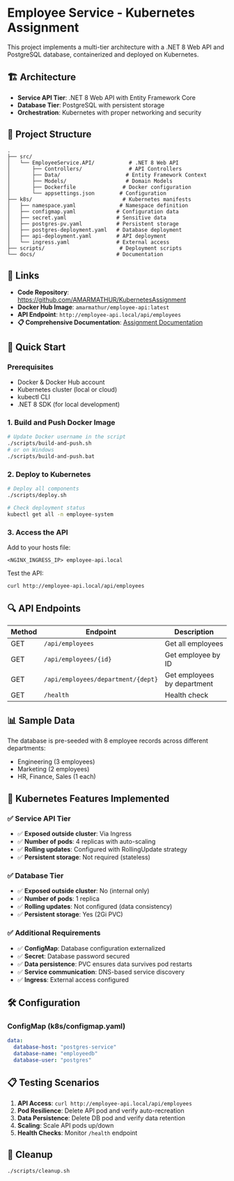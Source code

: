 # Employee Service - Kubernetes Assignment

This project implements a multi-tier architecture with a .NET 8 Web API and PostgreSQL database, containerized and deployed on Kubernetes.

## 🏗️ Architecture

- **Service API Tier**: .NET 8 Web API with Entity Framework Core
- **Database Tier**: PostgreSQL with persistent storage
- **Orchestration**: Kubernetes with proper networking and security

## 📁 Project Structure

```
.
├── src/
│   └── EmployeeService.API/           # .NET 8 Web API
│       ├── Controllers/               # API Controllers
│       ├── Data/                     # Entity Framework Context
│       ├── Models/                   # Domain Models
│       ├── Dockerfile               # Docker configuration
│       └── appsettings.json        # Configuration
├── k8s/                             # Kubernetes manifests
│   ├── namespace.yaml              # Namespace definition
│   ├── configmap.yaml             # Configuration data
│   ├── secret.yaml                # Sensitive data
│   ├── postgres-pv.yaml           # Persistent storage
│   ├── postgres-deployment.yaml   # Database deployment
│   ├── api-deployment.yaml        # API deployment
│   └── ingress.yaml               # External access
├── scripts/                        # Deployment scripts
└── docs/                          # Documentation
```

## 🔗 Links

- **Code Repository**: https://github.com/AMARMATHUR/KubernetesAssignment
- **Docker Hub Image**: `amarmathur/employee-api:latest` 
- **API Endpoint**: `http://employee-api.local/api/employees`
- **📋 Comprehensive Documentation**: [Assignment Documentation](docs/DOCUMENTATION.md)

## 🚀 Quick Start

### Prerequisites

- Docker & Docker Hub account
- Kubernetes cluster (local or cloud)
- kubectl CLI
- .NET 8 SDK (for local development)

### 1. Build and Push Docker Image

```bash
# Update Docker username in the script
./scripts/build-and-push.sh
# or on Windows
./scripts/build-and-push.bat
```

### 2. Deploy to Kubernetes

```bash
# Deploy all components
./scripts/deploy.sh

# Check deployment status
kubectl get all -n employee-system
```

### 3. Access the API

Add to your hosts file:
```
<NGINX_INGRESS_IP> employee-api.local
```

Test the API:
```bash
curl http://employee-api.local/api/employees
```

## 🔍 API Endpoints

| Method | Endpoint | Description |
|--------|----------|-------------|
| GET | `/api/employees` | Get all employees |
| GET | `/api/employees/{id}` | Get employee by ID |
| GET | `/api/employees/department/{dept}` | Get employees by department |
| GET | `/health` | Health check |

## 📊 Sample Data

The database is pre-seeded with 8 employee records across different departments:
- Engineering (3 employees)
- Marketing (2 employees) 
- HR, Finance, Sales (1 each)

## 🎯 Kubernetes Features Implemented

### ✅ Service API Tier
- ✅ **Exposed outside cluster**: Via Ingress
- ✅ **Number of pods**: 4 replicas with auto-scaling
- ✅ **Rolling updates**: Configured with RollingUpdate strategy
- ✅ **Persistent storage**: Not required (stateless)

### ✅ Database Tier  
- ✅ **Exposed outside cluster**: No (internal only)
- ✅ **Number of pods**: 1 replica
- ✅ **Rolling updates**: Not configured (data consistency)
- ✅ **Persistent storage**: Yes (2Gi PVC)

### ✅ Additional Requirements
- ✅ **ConfigMap**: Database configuration externalized
- ✅ **Secret**: Database password secured
- ✅ **Data persistence**: PVC ensures data survives pod restarts
- ✅ **Service communication**: DNS-based service discovery
- ✅ **Ingress**: External access configured

## 🛠️ Configuration

### ConfigMap (k8s/configmap.yaml)
```yaml
data:
  database-host: "postgres-service"
  database-name: "employeedb"
  database-user: "postgres"
```

## 📋 Testing Scenarios

1. **API Access**: `curl http://employee-api.local/api/employees`
2. **Pod Resilience**: Delete API pod and verify auto-recreation
3. **Data Persistence**: Delete DB pod and verify data retention
4. **Scaling**: Scale API pods up/down
5. **Health Checks**: Monitor `/health` endpoint

## 🧹 Cleanup

```bash
./scripts/cleanup.sh
```

